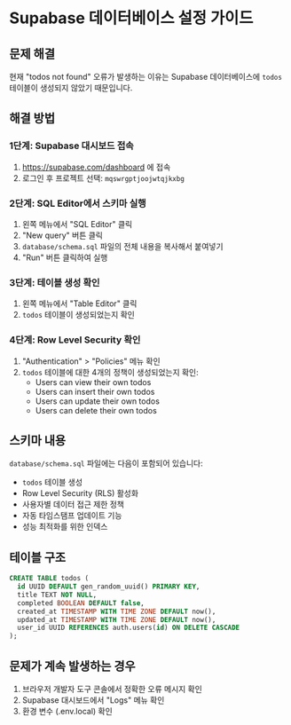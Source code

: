 # Supabase 데이터베이스 설정 가이드

## 문제 해결

현재 "todos not found" 오류가 발생하는 이유는 Supabase 데이터베이스에 `todos` 테이블이 생성되지 않았기 때문입니다.

## 해결 방법

### 1단계: Supabase 대시보드 접속
1. https://supabase.com/dashboard 에 접속
2. 로그인 후 프로젝트 선택: `mqswrgptjoojwtqjkxbg`

### 2단계: SQL Editor에서 스키마 실행
1. 왼쪽 메뉴에서 "SQL Editor" 클릭
2. "New query" 버튼 클릭
3. `database/schema.sql` 파일의 전체 내용을 복사해서 붙여넣기
4. "Run" 버튼 클릭하여 실행

### 3단계: 테이블 생성 확인
1. 왼쪽 메뉴에서 "Table Editor" 클릭
2. `todos` 테이블이 생성되었는지 확인

### 4단계: Row Level Security 확인
1. "Authentication" > "Policies" 메뉴 확인
2. `todos` 테이블에 대한 4개의 정책이 생성되었는지 확인:
   - Users can view their own todos
   - Users can insert their own todos
   - Users can update their own todos
   - Users can delete their own todos

## 스키마 내용

`database/schema.sql` 파일에는 다음이 포함되어 있습니다:

- `todos` 테이블 생성
- Row Level Security (RLS) 활성화
- 사용자별 데이터 접근 제한 정책
- 자동 타임스탬프 업데이트 기능
- 성능 최적화를 위한 인덱스

## 테이블 구조

```sql
CREATE TABLE todos (
  id UUID DEFAULT gen_random_uuid() PRIMARY KEY,
  title TEXT NOT NULL,
  completed BOOLEAN DEFAULT false,
  created_at TIMESTAMP WITH TIME ZONE DEFAULT now(),
  updated_at TIMESTAMP WITH TIME ZONE DEFAULT now(),
  user_id UUID REFERENCES auth.users(id) ON DELETE CASCADE
);
```

## 문제가 계속 발생하는 경우

1. 브라우저 개발자 도구 콘솔에서 정확한 오류 메시지 확인
2. Supabase 대시보드에서 "Logs" 메뉴 확인
3. 환경 변수 (.env.local) 확인
